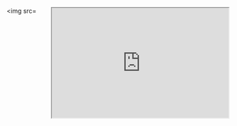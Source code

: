 <img src=<iframe src=https://giphy.com/gifs/funny-fc-barcelona-fcbgif-l46CmhqC6BIKOaiOc align="right" width="400" height="250">

### Hi there,I'm Mehmet Mert Menevşe. 😊

## Developer
